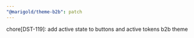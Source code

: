```yaml
---
"@marigold/theme-b2b": patch
---
```


chore[DST-119]: add active state to buttons and active tokens b2b theme
